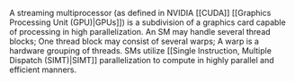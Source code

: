 A streaming multiprocessor (as defined in NVIDIA [[CUDA]] [[Graphics Processing Unit (GPU)|GPUs]]) is a subdivision of a graphics card capable of processing in high parallelization. An SM may handle several thread blocks; One thread block may consist of several warps; A warp is a hardware grouping of threads. SMs utilize [[Single Instruction, Multiple Dispatch (SIMT)|SIMT]] parallelization to compute in highly parallel and efficient manners.